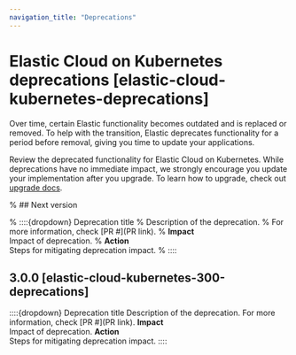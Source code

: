 ```yaml
---
navigation_title: "Deprecations"
---
```


# Elastic Cloud on Kubernetes deprecations [elastic-cloud-kubernetes-deprecations]

Over time, certain Elastic functionality becomes outdated and is replaced or removed. To help with the transition, Elastic deprecates functionality for a period before removal, giving you time to update your applications.

Review the deprecated functionality for Elastic Cloud on Kubernetes. While deprecations have no immediate impact, we strongly encourage you update your implementation after you upgrade. To learn how to upgrade, check out [upgrade docs](docs-content://deploy-manage/upgrade/orchestrator/upgrade-cloud-on-k8s.md).

% ## Next version

% ::::{dropdown} Deprecation title
% Description of the deprecation.
% For more information, check [PR #](PR link).
% **Impact**<br> Impact of deprecation. 
% **Action**<br> Steps for mitigating deprecation impact.
% ::::

## 3.0.0 [elastic-cloud-kubernetes-300-deprecations]

::::{dropdown} Deprecation title
Description of the deprecation.
For more information, check [PR #](PR link).
**Impact**<br> Impact of deprecation. 
**Action**<br> Steps for mitigating deprecation impact.
::::
